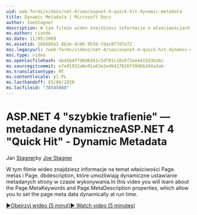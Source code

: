 ```yaml
---
uid: web-forms/videos/net-4/seo/aspnet-4-quick-hit-dynamic-metadata
title: Dynamic Metadata | Microsoft Docs
author: JoeStagner
description: W tym filmie wideo znajdziesz informacje o właściwościach Page. metadanych i Page. dbdescription, które umożliwiają dynamiczne ustawianie metadanych strony w trakcie wykonywania TI...
ms.author: riande
ms.date: 11/05/2009
ms.assetid: 16b680a1-8b3e-4c06-953d-7dac8f7d7a72
msc.legacyurl: /web-forms/videos/net-4/seo/aspnet-4-quick-hit-dynamic-metadata
msc.type: video
ms.openlocfilehash: eb45bdffd0d6d41c5df81c18a5f2ee4415d3b1bc
ms.sourcegitcommit: e7e91932a6e91a63e2e46417626f39d6b244a3ab
ms.translationtype: MT
ms.contentlocale: pl-PL
ms.lasthandoff: 03/06/2020
ms.locfileid: "78545088"
---
```

# <a name="aspnet-4-quick-hit---dynamic-metadata"></a><span data-ttu-id="b826a-103">ASP.NET 4 "szybkie trafienie" — metadane dynamiczne</span><span class="sxs-lookup"><span data-stu-id="b826a-103">ASP.NET 4 "Quick Hit" - Dynamic Metadata</span></span>

<span data-ttu-id="b826a-104">Jan [Stagner](https://github.com/JoeStagner)</span><span class="sxs-lookup"><span data-stu-id="b826a-104">by [Joe Stagner](https://github.com/JoeStagner)</span></span>

<span data-ttu-id="b826a-105">W tym filmie wideo znajdziesz informacje na temat właściwości Page. metas i Page. dbdescription, które umożliwiają dynamiczne ustawianie metadanych strony w czasie wykonywania.</span><span class="sxs-lookup"><span data-stu-id="b826a-105">In this video you will learn about the Page.MetaKeywords and Page.MetaDescription properties, which allow you to set the page meta data dynamically at run time.</span></span> 

[<span data-ttu-id="b826a-106">&#9654;Obejrzyj wideo (5 minut)</span><span class="sxs-lookup"><span data-stu-id="b826a-106">&#9654; Watch video (5 minutes)</span></span>](https://channel9.msdn.com/Blogs/ASP-NET-Site-Videos/aspnet-4-quick-hit-dynamic-metadata)
